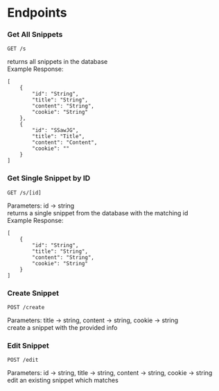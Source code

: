 # Endpoints

### Get All Snippets
```
GET /s
```

returns all snippets in the database<br>
Example Response: 
```
[
    {
        "id": "String",
        "title": "String",
        "content": "String",
        "cookie": "String"
    },
    {
        "id": "SSawJG",
        "title": "Title",
        "content": "Content",
        "cookie": ""
    }
]
```

### Get Single Snippet by ID
```
GET /s/[id]
```
Parameters: id -> string<br>
returns a single snippet from the database with the matching id<br>
Example Response:
```
[
    {
        "id": "String",
        "title": "String",
        "content": "String",
        "cookie": "String"
    }
]
```

### Create Snippet
```
POST /create
```
Parameters: title -> string, content -> string, cookie -> string<br>
create a snippet with the provided info<br>

### Edit Snippet
```
POST /edit
```
Parameters: id -> string, title -> string, content -> string, cookie -> string<br>
edit an existing snippet which matches<br>